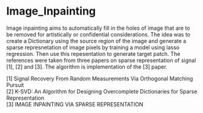 # Image_Inpainting
Image inpainting aims to automatically fill in the holes of image that are to be removed for artistically or confidential considerations. The idea was to create a Dictionary using
the source region of the image and generate a sparse represnetation of image pixels by training a model using lasso regression. Then use this repesentation to generate target patch.
The references were taken from three papers on sparse representation of signal [1], [2] and [3]. The algorithm is implementation of the [3] paper.

[1] Signal Recovery From Random Measurements Via Orthogonal Matching Pursuit <br>
[2] K-SVD: An Algorithm for Designing Overcomplete Dictionaries for Sparse Representation <br>
[3] IMAGE INPAINTING VIA SPARSE REPRESENTATION <br>
